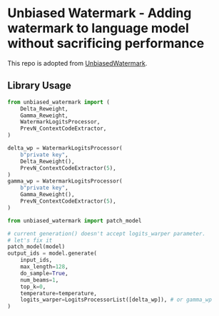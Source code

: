 # Unbiased Watermark - Adding watermark to language model without sacrificing performance

This repo is adopted from [UnbiasedWatermark](https://github.com/xiaoniu-578fa6bff964d005/UnbiasedWatermark).

## Library Usage

```python
from unbiased_watermark import (
    Delta_Reweight,
    Gamma_Reweight,
    WatermarkLogitsProcessor,
    PrevN_ContextCodeExtractor,
)

delta_wp = WatermarkLogitsProcessor(
    b"private key",
    Delta_Reweight(),
    PrevN_ContextCodeExtractor(5),
)
gamma_wp = WatermarkLogitsProcessor(
    b"private key",
    Gamma_Reweight(),
    PrevN_ContextCodeExtractor(5),
)

from unbiased_watermark import patch_model

# current generation() doesn't accept logits_warper parameter.
# let's fix it
patch_model(model)
output_ids = model.generate(
    input_ids,
    max_length=128,
    do_sample=True,
    num_beams=1,
    top_k=0,
    temperature=temperature,
    logits_warper=LogitsProcessorList([delta_wp]), # or gamma_wp
)
```
